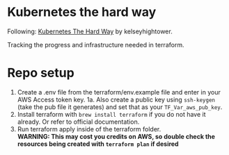 # Kubernetes the hard way
Following: [Kubernetes The Hard Way](https://github.com/kelseyhightower/kubernetes-the-hard-way/blob/master/docs/01-prerequisites.md) by kelseyhightower.

Tracking the progress and infrastructure needed in terraform.

# Repo setup
1. Create a .env file from the terraform/env.example file and enter in your AWS Access token key.
1a. Also create a public key using `ssh-keygen` (take the pub file it generates) and set that as your `TF_Var_aws_pub_key`.
2. Install terraform with `brew install terraform` if you do not have it already. Or refer to official documentation.
3. Run terraform apply inside of the terraform folder.  
**WARNING: This may cost you credits on AWS, so double check the resources being created with `terraform plan` if desired**
